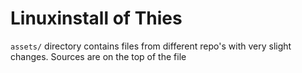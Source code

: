 # Linuxinstall of Thies


`assets/` directory contains files from different repo's with very slight changes. Sources are on the top of the file